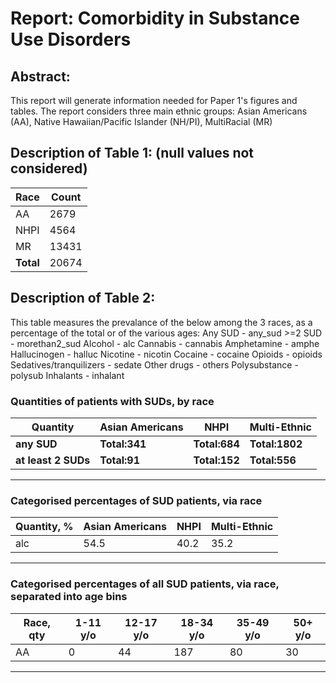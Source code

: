 # Report: Comorbidity in Substance Use Disorders
## Abstract:
This report will generate information needed for Paper 1's figures and tables.
The report considers three main ethnic groups: Asian Americans (AA), Native
Hawaiian/Pacific Islander (NH/PI), MultiRacial (MR)
## Description of Table 1: (null values not considered)

|Race     |Count          |
|---------|---------------|
|AA       |2679   |
|NHPI     |4564 |
|MR       |13431   |
|**Total**|20674|
## Description of Table 2:
This table measures the prevalance of the below among the 3 races, as a percentage of the total or of the various ages:
Any SUD - any_sud
\>=2 SUD - morethan2_sud
Alcohol - alc
Cannabis - cannabis
Amphetamine - amphe
Hallucinogen - halluc
Nicotine - nicotin
Cocaine - cocaine
Opioids - opioids
Sedatives/tranquilizers - sedate
Other drugs - others
Polysubstance - polysub
Inhalants - inhalant

### Quantities of patients with SUDs, by race
|Quantity            |Asian Americans     |NHPI                |Multi-Ethnic        |
|--------------------|--------------------|--------------------|--------------------|
|**any SUD**|**Total:341**|**Total:684**|**Total:1802**|
|**at least 2 SUDs**|**Total:91**|**Total:152**|**Total:556**|

***
### Categorised percentages of SUD patients, via race
|Quantity, %         |Asian Americans     |NHPI                |Multi-Ethnic        |
|--------------------|--------------------|--------------------|--------------------|
|alc|54.5|40.2|35.2||cannabis|32.8|38.2|34.3||amphe|5.3|1.9|3.2||halluc|1.2|0.9|0.6||nicotin|8.5|2.5|11.2||cocaine|10.6|9.6|15.9||opioids|12.6|10.1|24.4||sedate|2.3|1.5|3.8||others|1.5|0.6|1.4||polysub|0.0|0.0|0.0||inhalant|2.6|3.2|2.4|
***
### Categorised percentages of all SUD patients, via race, separated into age bins
|Race, qty           |1-11 y/o            |12-17 y/o           |18-34 y/o           |35-49 y/o           |50+ y/o             |
|--------------------|--------------------|--------------------|--------------------|--------------------|--------------------|
|AA|0|44|187|80|30||NHPI|4|176|252|166|85||MR|10|112|697|591|392|
***